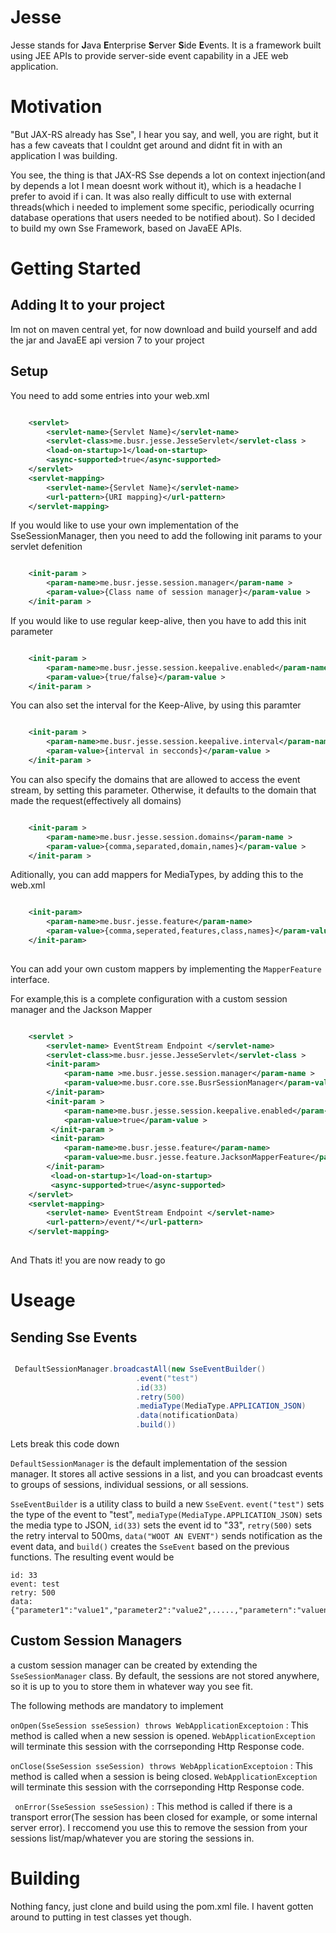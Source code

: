 # Jesse

Jesse stands for **J**ava **E**nterprise **S**erver **S**ide **E**vents. It is a framework built using JEE APIs to provide server-side event capability in a JEE web application.

# Motivation

"But JAX-RS already has Sse", I hear you say, and well, you are right, but it has a few caveats that I couldnt get around and didnt fit in with an application I was building.

 You see, the thing is that JAX-RS Sse depends a lot on context injection(and by depends a lot I mean doesnt work without it), which is a headache I prefer to avoid if i can. It was also really difficult to use with external threads(which i needed to implement some specific, periodically ocurring database operations that users needed to be notified about). So I decided to build my own Sse Framework, based on JavaEE APIs. 

# Getting Started

## Adding It to your project

Im not on maven central yet, for now download and build yourself and add the jar and JavaEE api version 7 to your project

## Setup
You need to add some entries into your web.xml 

```xml

    <servlet>
        <servlet-name>{Servlet Name}</servlet-name>
        <servlet-class>me.busr.jesse.JesseServlet</servlet-class >
        <load-on-startup>1</load-on-startup>
        <async-supported>true</async-supported>
    </servlet>
    <servlet-mapping>
        <servlet-name>{Servlet Name}</servlet-name>
        <url-pattern>{URI mapping}</url-pattern>
    </servlet-mapping>

```

If you would like to use your own implementation of the SseSessionManager, then you need to add the following init params to your servlet defenition

```xml

    <init-param >
        <param-name>me.busr.jesse.session.manager</param-name >
        <param-value>{Class name of session manager}</param-value >
    </init-param >

```

If you would like to use regular keep-alive, then you have to add this init parameter

```xml

    <init-param >
        <param-name>me.busr.jesse.session.keepalive.enabled</param-name >
        <param-value>{true/false}</param-value >
    </init-param >

```

You can also set the interval for the Keep-Alive, by using this paramter

```xml

    <init-param >
        <param-name>me.busr.jesse.session.keepalive.interval</param-name >
        <param-value>{interval in secconds}</param-value >
    </init-param >

```

You can also specify the domains that are allowed to access the event stream, by setting this parameter. Otherwise, it defaults to the domain that made the request(effectively all domains)


```xml

    <init-param >
        <param-name>me.busr.jesse.session.domains</param-name >
        <param-value>{comma,separated,domain,names}</param-value >
    </init-param >

```

Aditionally, you can add mappers for MediaTypes, by adding this to the web.xml

```xml

    <init-param>
        <param-name>me.busr.jesse.feature</param-name>
        <param-value>{comma,seperated,features,class,names}</param-value>
    </init-param>
    
```
You can add your own custom mappers by implementing the ```MapperFeature``` interface.

For example,this is a complete configuration with a custom session manager and the Jackson Mapper

```xml

    <servlet >
        <servlet-name> EventStream Endpoint </servlet-name>
        <servlet-class>me.busr.jesse.JesseServlet</servlet-class >
        <init-param>
            <param-name >me.busr.jesse.session.manager</param-name >
            <param-value>me.busr.core.sse.BusrSessionManager</param-value >
        </init-param>
        <init-param >
            <param-name>me.busr.jesse.session.keepalive.enabled</param-name >
            <param-value>true</param-value >
         </init-param >
         <init-param>
            <param-name>me.busr.jesse.feature</param-name>
            <param-value>me.busr.jesse.feature.JacksonMapperFeature</param-value>
        </init-param>
         <load-on-startup>1</load-on-startup>
         <async-supported>true</async-supported>
    </servlet>
    <servlet-mapping>
        <servlet-name> EventStream Endpoint </servlet-name>
        <url-pattern>/event/*</url-pattern>
    </servlet-mapping>
    
```

And Thats it! you are now ready to go

# Useage
## Sending Sse Events

```java

 DefaultSessionManager.broadcastAll(new SseEventBuilder()
                            .event("test")
                            .id(33)
                            .retry(500)
                            .mediaType(MediaType.APPLICATION_JSON)
                            .data(notificationData)
                            .build())

```

Lets break this code down 

``` DefaultSessionManager ``` is the default implementation of the session manager. It stores all active sessions in a list, and you can broadcast events to groups of sessions, individual sessions, or all sessions. 


``` SseEventBuilder ``` is a utility class to build a new ``` SseEvent ```. ```event("test")``` sets the type of the event to "test", ```mediaType(MediaType.APPLICATION_JSON)``` sets the media type to JSON,  ``` id(33) ``` sets the event id to "33",  ``` retry(500) ``` sets the retry interval to 500ms, ``` data("WOOT AN EVENT") ``` sends notification as the event data, and ``` build() ``` creates the ``` SseEvent ``` based on the previous functions. The resulting event would be

```
id: 33
event: test
retry: 500
data:  {"parameter1":"value1","parameter2":"value2",.....,"parametern":"valuen"}

```

## Custom Session Managers

a custom session manager can be created by extending the ``` SseSessionManager ``` class.
By default, the sessions are not stored anywhere, so it is up to you to store them in whatever way you see fit.

The following methods are mandatory to implement

``` onOpen(SseSession sseSession) throws WebApplicationExceptoion ``` : This method is called when a new session is opened. ``` WebApplicationException ``` will terminate this session with the corrseponding Http Response code.

``` onClose(SseSession sseSession) throws WebApplicationExceptoion ``` : This method is called when a session is being closed. ``` WebApplicationException ``` will terminate this session with the corrseponding Http Response code.

``` onError(SseSession sseSession)``` : This method is called if there is a transport error(The session has been closed for example, or some internal server error). I reccomend you use this to remove the session from your sessions list/map/whatever you are storing the sessions in.

# Building

Nothing fancy, just clone and build using the pom.xml file. I havent gotten around to putting in test classes yet though.